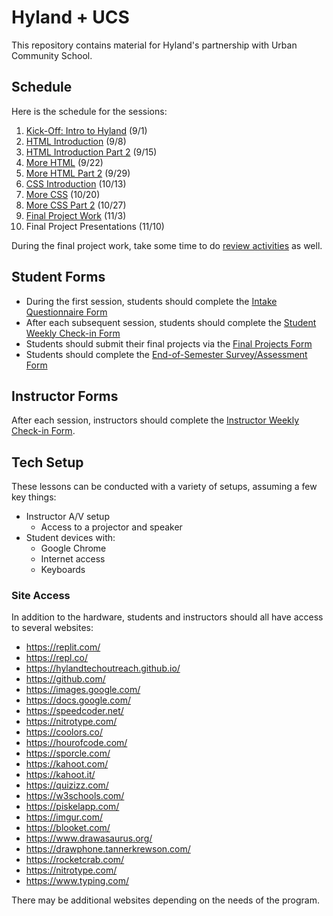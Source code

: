 # Hyland + UCS
This repository contains material for Hyland's partnership with Urban Community School.

## Schedule
Here is the schedule for the sessions:

1. [Kick-Off: Intro to Hyland](IntroHyland/) (9/1)
1. [HTML Introduction](HtmlIntro/) (9/8)
1. [HTML Introduction Part 2](HtmlIntro2/) (9/15)
1. [More HTML](MoreHtml/) (9/22)
1. [More HTML Part 2](MoreHtml2/) (9/29)
1. [CSS Introduction](CssIntro/) (10/13)
1. [More CSS](MoreCss/) (10/20)
1. [More CSS Part 2](MoreCss2/) (10/27)
1. [Final Project Work](FinalProject/) (11/3)
1. Final Project Presentations (11/10)

During the final project work, take some time to do [review activities](Extras/ReviewActivities/) as well.

## Student Forms
- During the first session, students should complete the [Intake Questionnaire Form](https://docs.google.com/forms/d/1IDnAxhAtZ58DwRLlnA-SYJPpP-fdTUabzdsPTcaJAlQ/edit)
- After each subsequent session, students should complete the [Student Weekly Check-in Form](https://docs.google.com/forms/d/1zW8cZPr1J_Y6--aGMy1drG0vsY_Lt8ACWwdtD5InMr8/edit)
- Students should submit their final projects via the [Final Projects Form](https://docs.google.com/forms/d/11TRh9iiPmRT5dCqXLp66zsWEdjpvrg3TzCPiv3QtJq0/edit)
- Students should complete the [End-of-Semester Survey/Assessment Form](https://forms.gle/GQzUPR3Rhp46hEj67)

## Instructor Forms
After each session, instructors should complete the [Instructor Weekly Check-in Form](https://forms.gle/f1LXcyPPohAFKTMX8).

## Tech Setup
These lessons can be conducted with a variety of setups, assuming a few key things:

- Instructor A/V setup
  - Access to a projector and speaker
- Student devices with:
  - Google Chrome
  - Internet access
  - Keyboards

### Site Access
In addition to the hardware, students and instructors should all have access to several websites:

- https://replit.com/
- https://repl.co/
- https://hylandtechoutreach.github.io/
- https://github.com/
- https://images.google.com/
- https://docs.google.com/
- https://speedcoder.net/
- https://nitrotype.com/
- https://coolors.co/
- https://hourofcode.com/
- https://sporcle.com/
- https://kahoot.com/
- https://kahoot.it/
- https://quizizz.com/
- https://w3schools.com/
- https://piskelapp.com/
- https://imgur.com/
- https://blooket.com/
- https://www.drawasaurus.org/
- https://drawphone.tannerkrewson.com/
- https://rocketcrab.com/
- https://nitrotype.com/
- https://www.typing.com/

There may be additional websites depending on the needs of the program.
